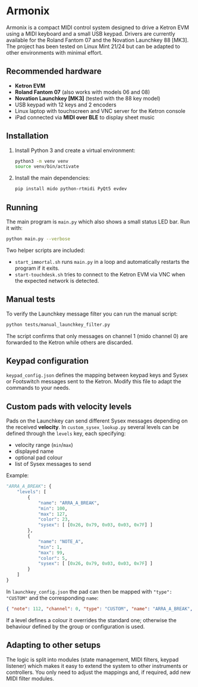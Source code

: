 # Armonix

Armonix is a compact MIDI control system designed to drive a Ketron EVM
using a MIDI keyboard and a small USB keypad.  Drivers are currently
available for the Roland Fantom 07 and the Novation Launchkey 88 [MK3].
The project has been tested on Linux Mint 21/24 but can be adapted to
other environments with minimal effort.

## Recommended hardware

* **Ketron EVM**
* **Roland Fantom 07** (also works with models 06 and 08)
* **Novation Launchkey [MK3]** (tested with the 88 key model)
* USB keypad with 12 keys and 2 encoders
* Linux laptop with touchscreen and VNC server for the Ketron console
* iPad connected via **MIDI over BLE** to display sheet music

## Installation

1. Install Python 3 and create a virtual environment:

   ```bash
   python3 -m venv venv
   source venv/bin/activate
   ```

2. Install the main dependencies:

   ```bash
   pip install mido python-rtmidi PyQt5 evdev
   ```

## Running

The main program is `main.py` which also shows a small status LED bar.
Run it with:

```bash
python main.py --verbose
```

Two helper scripts are included:

* `start_immortal.sh` runs `main.py` in a loop and automatically restarts
  the program if it exits.
* `start-touchdesk.sh` tries to connect to the Ketron EVM via VNC when
  the expected network is detected.

## Manual tests

To verify the Launchkey message filter you can run the manual script:

```bash
python tests/manual_launchkey_filter.py
```

The script confirms that only messages on channel 1 (mido channel 0) are
forwarded to the Ketron while others are discarded.

## Keypad configuration

`keypad_config.json` defines the mapping between keypad keys and Sysex or
Footswitch messages sent to the Ketron.  Modify this file to adapt the
commands to your needs.

## Custom pads with velocity levels

Pads on the Launchkey can send different Sysex messages depending on the
received **velocity**.  In `custom_sysex_lookup.py` several levels can be
defined through the `levels` key, each specifying:

* velocity range (`min`/`max`)
* displayed name
* optional pad colour
* list of Sysex messages to send

Example:

```python
"ARRA_A_BREAK": {
    "levels": [
        {
            "name": "ARRA_A_BREAK",
            "min": 100,
            "max": 127,
            "color": 23,
            "sysex": [ [0x26, 0x79, 0x03, 0x03, 0x7F] ]
        },
        {
            "name": "NOTE_A",
            "min": 1,
            "max": 99,
            "color": 5,
            "sysex": [ [0x26, 0x79, 0x03, 0x03, 0x7F] ]
        }
    ]
}
```

In `launchkey_config.json` the pad can then be mapped with
`"type": "CUSTOM"` and the corresponding `name`:

```json
{ "note": 112, "channel": 0, "type": "CUSTOM", "name": "ARRA_A_BREAK", "group": 1, "color": 23, "colormode": "static" }
```

If a level defines a colour it overrides the standard one; otherwise the
behaviour defined by the group or configuration is used.

## Adapting to other setups

The logic is split into modules (state management, MIDI filters, keypad
listener) which makes it easy to extend the system to other instruments
or controllers.  You only need to adjust the mappings and, if required,
add new MIDI filter modules.

